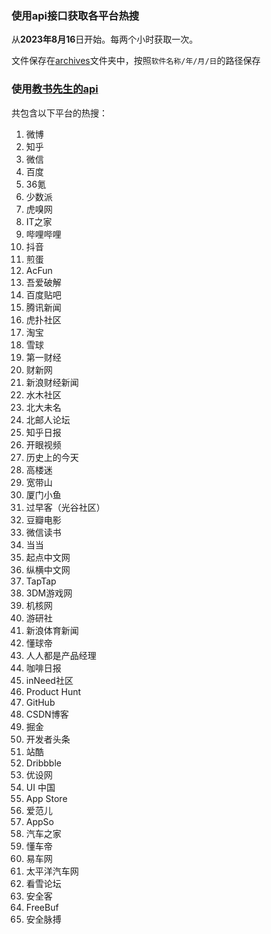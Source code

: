 ### 使用api接口获取各平台热搜

从**2023年8月16**日开始。每两个小时获取一次。

文件保存在[archives](https://github.com/WShuai123/hot_searches_for_apps/tree/main/archives)文件夹中，按照`软件名称/年/月/日`的路径保存

### 使用[教书先生的api](https://api.oioweb.cn/doc/common/HotList)

共包含以下平台的热搜：


1. 微博
2. 知乎
3. 微信
4. 百度
5. 36氪
6. 少数派
7. 虎嗅网
8. IT之家
9. 哔哩哔哩
10. 抖音
11. 煎蛋
12. AcFun
13. 吾爱破解
14. 百度贴吧
15. 腾讯新闻
16. 虎扑社区
17. 淘宝
18. 雪球
19. 第一财经
20. 财新网
21. 新浪财经新闻
22. 水木社区
23. 北大未名
24. 北邮人论坛
25. 知乎日报
26. 开眼视频
27. 历史上的今天
28. 高楼迷
29. 宽带山
30. 厦门小鱼
31. 过早客（光谷社区）
32. 豆瓣电影
33. 微信读书
34. 当当
35. 起点中文网
36. 纵横中文网
37. TapTap
38. 3DM游戏网
39. 机核网
40. 游研社
41. 新浪体育新闻
42. 懂球帝
43. 人人都是产品经理
44. 咖啡日报
45. inNeed社区
46. Product Hunt
47. GitHub
48. CSDN博客
49. 掘金
50. 开发者头条
51. 站酷
52. Dribbble
53. 优设网
54. UI 中国
55. App Store
56. 爱范儿
57. AppSo
58. 汽车之家
59. 懂车帝
60. 易车网
61. 太平洋汽车网
62. 看雪论坛
63. 安全客
64. FreeBuf
65. 安全脉搏
